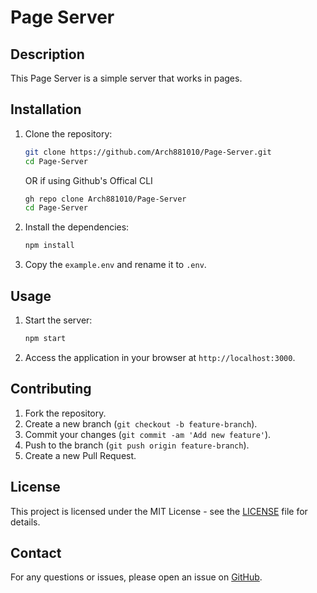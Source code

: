 <!-- @format -->

# Page Server

## Description

This Page Server is a simple server that works in pages.

## Installation

1. Clone the repository:

   ```sh
   git clone https://github.com/Arch881010/Page-Server.git
   cd Page-Server
   ```
   OR if using Github's Offical CLI
   
   ```sh
   gh repo clone Arch881010/Page-Server
   cd Page-Server
   ```

3. Install the dependencies:

   ```sh
   npm install
   ```

4. Copy the `example.env` and rename it to `.env`.
   

## Usage

1. Start the server:

   ```sh
   npm start
   ```

2. Access the application in your browser at `http://localhost:3000`.

## Contributing

1. Fork the repository.
2. Create a new branch (`git checkout -b feature-branch`).
3. Commit your changes (`git commit -am 'Add new feature'`).
4. Push to the branch (`git push origin feature-branch`).
5. Create a new Pull Request.

## License

This project is licensed under the MIT License - see the [LICENSE](LICENSE) file for details.

## Contact

For any questions or issues, please open an issue on [GitHub](https://github.com/Arch881010/SST-Collector/issues).
